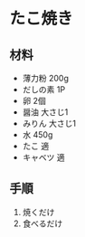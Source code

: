# たこ焼き
## 材料
* 薄力粉 200g
* だしの素 1P
* 卵 2個
* 醤油 大さじ1
* みりん 大さじ1
* 水 450g
* たこ 適
* キャベツ 適
## 手順
1. 焼くだけ
2. 食べるだけ
